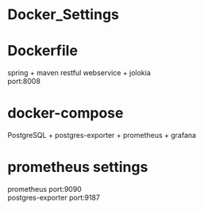 # Docker_Settings

# Dockerfile
spring + maven restful webservice + jolokia <br />
port:8008

# docker-compose

PostgreSQL + postgres-exporter + prometheus + grafana

# prometheus settings

prometheus port:9090 <br />
postgres-exporter port:9187
